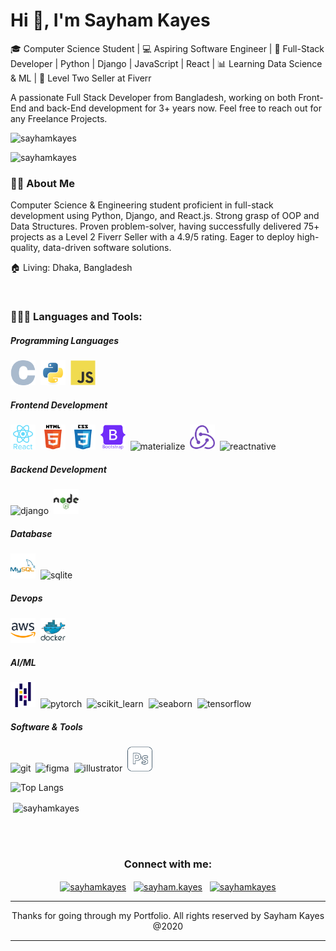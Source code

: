 <h1>Hi 👋, I'm Sayham Kayes</h1>
<p>🎓 Computer Science Student | 💻 Aspiring Software Engineer | 🚀 Full-Stack Developer | Python | Django | JavaScript | React | 📊 Learning Data Science & ML | 💼 Level Two Seller at Fiverr</p>
A passionate Full Stack Developer from Bangladesh, working on both Front-End and back-End development for 3+ years now. Feel free to reach out for any Freelance Projects.
<p align="left"> <img src="https://komarev.com/ghpvc/?username=sayhamkayes&label=Profile%20views&color=0e75b6&style=flat" alt="sayhamkayes" /></p>

<img src="https://res.cloudinary.com/dhxmgl25b/image/upload/v1761127569/linkedin_cover_kst4bx.png" alt="sayhamkayes" alt="Profile banner"/>

<h3>👨‍🏫 About Me</h3>
<p>Computer Science & Engineering student proficient in full-stack development using Python, Django, and React.js. Strong grasp of OOP and Data Structures. Proven problem-solver, having successfully delivered 75+ projects as a Level 2 Fiverr Seller with a 4.9/5 rating. Eager to deploy high-quality, data-driven software solutions.</p>
<p>🏠 Living: Dhaka, Bangladesh</p>
<br />

<!-- <p align="left"> <a href="https://github.com/ryo-ma/github-profile-trophy"><img src="https://github-profile-trophy.vercel.app/?username=sayhamkayes" alt="sayhamkayes" /></a></p> -->

<h3 align="left">👨🏽‍💻 Languages and Tools:</h3>
<h5>Programming Languages</h5>
<p>
<!-- c -->
<img src="https://raw.githubusercontent.com/devicons/devicon/master/icons/c/c-original.svg" alt="c" width="40" height="40"/>&nbsp;
<!-- python -->
<img src="https://raw.githubusercontent.com/devicons/devicon/master/icons/python/python-original.svg" alt="python" width="40" height="40"/>&nbsp;
<!-- javascript -->
<img src="https://raw.githubusercontent.com/devicons/devicon/master/icons/javascript/javascript-original.svg" alt="javascript" width="40" height="40"/>&nbsp;
</p>

<h5>Frontend Development</h5>
<p>
<!-- react -->
<img src="https://raw.githubusercontent.com/devicons/devicon/master/icons/react/react-original-wordmark.svg" alt="react" width="40" height="40"/>&nbsp;
<!-- html5 -->
<img src="https://raw.githubusercontent.com/devicons/devicon/master/icons/html5/html5-original-wordmark.svg" alt="html5" width="40" height="40"/>&nbsp;
<!-- css3 -->
<img src="https://raw.githubusercontent.com/devicons/devicon/master/icons/css3/css3-original-wordmark.svg" alt="css3" width="40" height="40"/>&nbsp;
<!-- bootstrap -->
<img src="https://raw.githubusercontent.com/devicons/devicon/master/icons/bootstrap/bootstrap-plain-wordmark.svg" alt="bootstrap" width="40" height="40"/>&nbsp;
<!-- materialize -->
<img src="https://raw.githubusercontent.com/prplx/svg-logos/5585531d45d294869c4eaab4d7cf2e9c167710a9/svg/materialize.svg" alt="materialize" width="40" height="40"/>&nbsp;
<!-- redux -->
<img src="https://raw.githubusercontent.com/devicons/devicon/master/icons/redux/redux-original.svg" alt="redux" width="40" height="40"/>&nbsp;
<!-- reactnative -->
<img src="https://reactnative.dev/img/header_logo.svg" alt="reactnative" width="40" height="40"/>&nbsp;
</p>

<h5>Backend Development</h5>
<p>
<!-- django -->
<img src="https://cdn.worldvectorlogo.com/logos/django.svg" alt="django" width="40" height="40"/>&nbsp;
<!-- nodejs -->
<img src="https://raw.githubusercontent.com/devicons/devicon/master/icons/nodejs/nodejs-original-wordmark.svg" alt="nodejs" width="40" height="40"/>&nbsp;
</p>

<h5>Database</h5>
<p>
<!-- mysql -->
<img src="https://raw.githubusercontent.com/devicons/devicon/master/icons/mysql/mysql-original-wordmark.svg" alt="mysql" width="40" height="40"/>&nbsp;
<!-- sqlite -->
<img src="https://www.vectorlogo.zone/logos/sqlite/sqlite-icon.svg" alt="sqlite" width="40" height="40"/>&nbsp;
</p>

<h5>Devops</h5>
<p>
<!-- AWS -->
<img src="https://raw.githubusercontent.com/devicons/devicon/master/icons/amazonwebservices/amazonwebservices-original-wordmark.svg" alt="aws" width="40" height="40"/>&nbsp;
<!-- docker -->
<img src="https://raw.githubusercontent.com/devicons/devicon/master/icons/docker/docker-original-wordmark.svg" alt="docker" width="40" height="40"/>&nbsp;
</p>

<h5>AI/ML</h5>
<p>
<!-- pandas -->
<img src="https://raw.githubusercontent.com/devicons/devicon/2ae2a900d2f041da66e950e4d48052658d850630/icons/pandas/pandas-original.svg" alt="pandas" width="40" height="40"/>&nbsp;
<!-- pytorch -->
<img src="https://www.vectorlogo.zone/logos/pytorch/pytorch-icon.svg" alt="pytorch" width="40" height="40"/>&nbsp;
<!-- scikit_learn -->
<img src="https://upload.wikimedia.org/wikipedia/commons/0/05/Scikit_learn_logo_small.svg" alt="scikit_learn" width="40" height="40"/>&nbsp;
<!-- seaborn -->
<img src="https://seaborn.pydata.org/_images/logo-mark-lightbg.svg" alt="seaborn" width="40" height="40"/>&nbsp;
<!-- tensorflow -->
<img src="https://www.vectorlogo.zone/logos/tensorflow/tensorflow-icon.svg" alt="tensorflow" width="40" height="40"/>&nbsp;
</p>

<h5>Software & Tools</h5>
<p>
<!-- git -->
<img src="https://www.vectorlogo.zone/logos/git-scm/git-scm-icon.svg" alt="git" width="40" height="40"/>&nbsp;
<!-- figma -->
<img src="https://www.vectorlogo.zone/logos/figma/figma-icon.svg" alt="figma" width="40" height="40"/>&nbsp;
<!-- illustrator -->
<img src="https://www.vectorlogo.zone/logos/adobe_illustrator/adobe_illustrator-icon.svg" alt="illustrator" width="40" height="40"/>&nbsp;
<!-- photoshop -->
<img src="https://raw.githubusercontent.com/devicons/devicon/master/icons/photoshop/photoshop-line.svg" alt="photoshop" width="40" height="40"/>&nbsp;
</p>

<!-- <p><img align="left" src="https://github-readme-stats.vercel.app/api/top-langs?username=sayhamkayes&show_icons=true&locale=en&layout=compact" alt="sayhamkayes" /></p> -->
<p><img src="https://camo.githubusercontent.com/3fbc46b4b4aba018424caebd709787b0054826099a41caa7f728a8209a6040c6/68747470733a2f2f6769746875622d726561646d652d73746174732e76657263656c2e6170702f6170692f746f702d6c616e67732f3f757365726e616d653d616e6973756c2d69736c616d" alt="Top Langs" data-canonical-src="https://github-readme-stats.vercel.app/api/top-langs/?username=sayhamkayes" style="max-width: 100%;"></p>

<p>&nbsp;<img align="center" src="https://github-readme-stats.vercel.app/api?username=sayhamkayes&show_icons=true&locale=en" alt="sayhamkayes" /></p>
<br />
<!-- <p><img align="center" src="https://github-readme-streak-stats.herokuapp.com/?user=sayhamkayes&" alt="sayhamkayes" /></p> -->
<br />
<h3 align="center">Connect with me:</h3>
<p align="center">
<a href="https://linkedin.com/in/sayhamkayes" target="blank"><img align="center" src="https://raw.githubusercontent.com/rahuldkjain/github-profile-readme-generator/master/src/images/icons/Social/linked-in-alt.svg" alt="sayhamkayes" height="30" width="40" /></a> &nbsp; <a href="https://fb.com/sayham.kayes" target="blank"><img align="center" src="https://raw.githubusercontent.com/rahuldkjain/github-profile-readme-generator/master/src/images/icons/Social/facebook.svg" alt="sayham.kayes" height="30" width="40" /></a> &nbsp; <a href="https://instagram.com/sayhamkayes" target="blank"><img align="center" src="https://raw.githubusercontent.com/rahuldkjain/github-profile-readme-generator/master/src/images/icons/Social/instagram.svg" alt="sayhamkayes" height="30" width="40" /></a>
</p>

<hr>
<p align="center">Thanks for going through my Portfolio. All rights reserved by Sayham Kayes @2020</p>
<hr>
